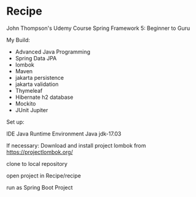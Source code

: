 # Recipe

John Thompson's Udemy Course Spring Framework 5: Beginner to Guru

My Build:

* Advanced Java Programming 
* Spring Data JPA
* lombok
* Maven
* jakarta persistence
* jakarta validation
* Thymeleaf
* Hibernate h2 database
* Mockito
* JUnit Jupiter

Set up:
  
  IDE Java Runtime Environment Java jdk-17.03
  
  If necessary: Download and install project lombok from https://projectlombok.org/

  clone to local repository

  open project in Recipe/recipe
  
  run as Spring Boot Project


